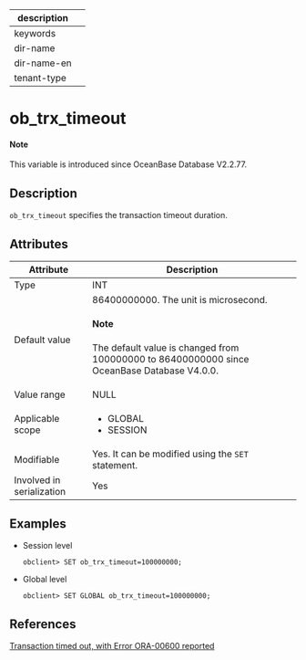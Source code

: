 |description||
|---|---|
|keywords||
|dir-name||
|dir-name-en||
|tenant-type||

# ob_trx_timeout

<main id="notice" type='explain'>
  <h4>Note</h4>
  <p>This variable is introduced since OceanBase Database V2.2.77.</p>
</main>

## Description

`ob_trx_timeout` specifies the transaction timeout duration.

## Attributes

| **Attribute** | **Description** |
|---------|------------------------------------------------------------------------------------------------------------|
| Type | INT |
| Default value | 86400000000. The unit is microsecond. <main id="notice" type='explain'><h4>Note</h4><p>The default value is changed from 100000000 to 86400000000 since OceanBase Database V4.0.0.</p></main>  |
| Value range | NULL |
| Applicable scope | <ul><li>GLOBAL  </li><li>SESSION </li></ul> |
| Modifiable | Yes. It can be modified using the `SET` statement. |
| Involved in serialization | Yes |

## Examples

* Session level

    ```shell
    obclient> SET ob_trx_timeout=100000000;
    ```

* Global level

    ```shell
    obclient> SET GLOBAL ob_trx_timeout=100000000;
    ```

## References

  [Transaction timed out, with Error ORA-00600 reported](../../../../300.develop/200.application-development-of-oracle-mode/700.application-error-handling-specification-and-common-error-solutions-of-oracle-mode/200.common-errors-and-solutions-of-oracle-mode/300.transaction-timeout-with-error-code-ora-00600-of-oracle-mode.md)